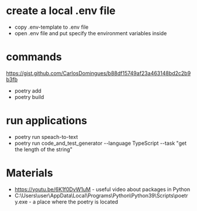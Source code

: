 # create a local .env file

- copy .env-template to .env file
- open .env file and put specify the environment variables inside

# commands

https://gist.github.com/CarlosDomingues/b88df15749af23a463148bd2c2b9b3fb

- poetry add <library>
- poetry build

# run applications

- poetry run speach-to-text
- poetry run code_and_test_generator --language TypeScript --task "get the length of the string"

# Materials

- https://youtu.be/6K1f0DvW1uM - useful video about packages in Python
- C:\Users\user\AppData\Local\Programs\Python\Python39\Scripts\poetry.exe - a place where the poetry is located 